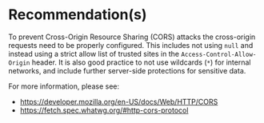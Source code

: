 # Recommendation(s)

To prevent Cross-Origin Resource Sharing (CORS) attacks the cross-origin requests need to be properly configured. This includes not using `null` and instead using a strict allow list of trusted sites in the `Access-Control-Allow-Origin` header. It is also good practice to not use wildcards (`*`) for internal networks, and include further server-side protections for sensitive data.

For more information, please see:

- <https://developer.mozilla.org/en-US/docs/Web/HTTP/CORS>
- <https://fetch.spec.whatwg.org/#http-cors-protocol>
